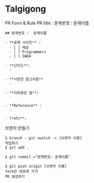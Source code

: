 # Talgigong

PR Form & Rule
PR title : 문제번호 : 문제이름

```
## 문제번호 :  문제이름

- **문제 사이트** : 
  - [ ] 백준
  - [ ] Programmers
  - [ ] SWEA

- **난이도**:
  - 

- **사용한 알고리즘**
  - 

- **어려웠던 점**:
  - 

- **Reference** :
  - 

- **etc**:

```
  
  브랜치 만들기
```
$ branch - git switch -c [브랜치 이름]
작업하기
$ git add .

$ git commit ="문제번호: 문제이름"

$ git push origin [브랜치 이름]
fork한 레포에 가기
PR 생성하기
```

